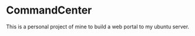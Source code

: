 CommandCenter
=============

This is a personal project of mine to build a web portal to my ubuntu server.
